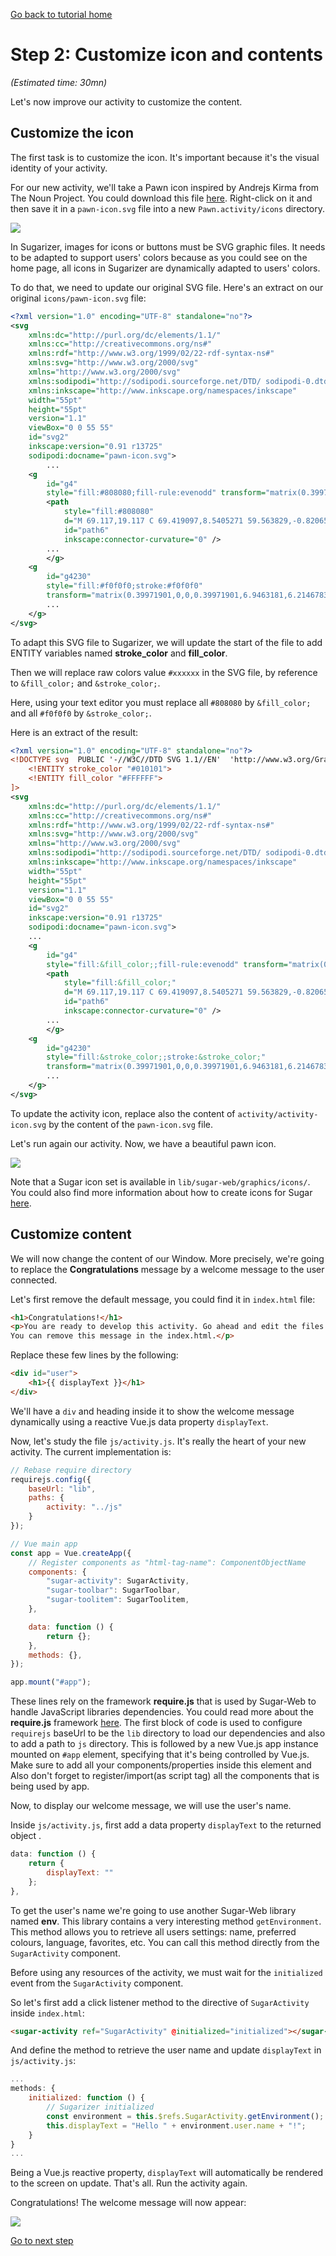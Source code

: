[Go back to tutorial home](tutorial.md)

# Step 2: Customize icon and contents
*(Estimated time: 30mn)*

Let's now improve our activity to customize the content.

## Customize the icon

The first task is to customize the icon. It's important because it's the visual identity of your activity.

For our new activity, we'll take a Pawn icon inspired by Andrejs Kirma from The Noun Project. You could download this file [here](../../images/pawn-icon.svg). Right-click on it and then save it in a `pawn-icon.svg` file into a new `Pawn.activity/icons` directory.

![](../../images/tutorial_step2_1.png)

In Sugarizer, images for icons or buttons must be SVG graphic files. It needs to be adapted to support users' colors because as you could see on the home page, all icons in Sugarizer are dynamically adapted to users' colors.

To do that, we need to update our original SVG file.
Here's an extract on our original `icons/pawn-icon.svg` file:
```xml
<?xml version="1.0" encoding="UTF-8" standalone="no"?>
<svg
	xmlns:dc="http://purl.org/dc/elements/1.1/"
	xmlns:cc="http://creativecommons.org/ns#"
	xmlns:rdf="http://www.w3.org/1999/02/22-rdf-syntax-ns#"
	xmlns:svg="http://www.w3.org/2000/svg"
	xmlns="http://www.w3.org/2000/svg"
	xmlns:sodipodi="http://sodipodi.sourceforge.net/DTD/ sodipodi-0.dtd"
	xmlns:inkscape="http://www.inkscape.org/namespaces/inkscape"
	width="55pt"
	height="55pt"
	version="1.1"
	viewBox="0 0 55 55"
	id="svg2"
	inkscape:version="0.91 r13725"
	sodipodi:docname="pawn-icon.svg">
		...
	<g
		id="g4"
		style="fill:#808080;fill-rule:evenodd" transform="matrix(0.39971901,0,0,0.39971901,6.4164118,6.3421946)">
		<path
			style="fill:#808080"
			d="M 69.117,19.117 C 69.419097,8.5405271 59.563829,-0.82065091 49.016209,0.02487387 38.442487,0.26964532 29.602814,10.583179 30.981695,21.071762 31.767586,31.615772 42.507095,39.916726 52.911417,38.013738 62.017401,36.775538 69.289121,28.312864 69.117,19.117 Z m -32.352,0 C 36.487927,11.039319 44.80784,4.2563204 52.665901,6.151898 60.600506,7.5124622 65.573683,16.956696 62.192903,24.268128 59.309957,31.766263 49.109454,34.806773 42.600068,30.090646 38.995267,27.691276 36.726564,23.451719 36.765,19.117 Z"
			id="path6"
			inkscape:connector-curvature="0" />
		...
		</g>
	<g
		id="g4230"
		style="fill:#f0f0f0;stroke:#f0f0f0"
		transform="matrix(0.39971901,0,0,0.39971901,6.9463181,6.2146783)">
		...
	</g>
</svg>
```
To adapt this SVG file to Sugarizer, we will update the start of the file to add ENTITY variables named **stroke_color** and **fill_color**.

Then we will replace raw colors value `#xxxxxx` in the SVG file, by reference to `&fill_color;` and `&stroke_color;`.

Here, using your text editor you must replace all `#808080` by `&fill_color;` and all `#f0f0f0` by `&stroke_color;`.

Here is an extract of the result:
```xml
<?xml version="1.0" encoding="UTF-8" standalone="no"?>
<!DOCTYPE svg  PUBLIC '-//W3C//DTD SVG 1.1//EN'  'http://www.w3.org/Graphics/SVG/1.1/DTD/svg11.dtd' [
	<!ENTITY stroke_color "#010101">
	<!ENTITY fill_color "#FFFFFF">
]>
<svg
	xmlns:dc="http://purl.org/dc/elements/1.1/"
	xmlns:cc="http://creativecommons.org/ns#"
	xmlns:rdf="http://www.w3.org/1999/02/22-rdf-syntax-ns#"
	xmlns:svg="http://www.w3.org/2000/svg"
	xmlns="http://www.w3.org/2000/svg"
	xmlns:sodipodi="http://sodipodi.sourceforge.net/DTD/ sodipodi-0.dtd"
	xmlns:inkscape="http://www.inkscape.org/namespaces/inkscape"
	width="55pt"
	height="55pt"
	version="1.1"
	viewBox="0 0 55 55"
	id="svg2"
	inkscape:version="0.91 r13725"
	sodipodi:docname="pawn-icon.svg">
	...
	<g
		id="g4"
		style="fill:&fill_color;;fill-rule:evenodd" transform="matrix(0.39971901,0,0,0.39971901,6.4164118,6.3421946)">
		<path
			style="fill:&fill_color;"
			d="M 69.117,19.117 C 69.419097,8.5405271 59.563829,-0.82065091 49.016209,0.02487387 38.442487,0.26964532 29.602814,10.583179 30.981695,21.071762 31.767586,31.615772 42.507095,39.916726 52.911417,38.013738 62.017401,36.775538 69.289121,28.312864 69.117,19.117 Z m -32.352,0 C 36.487927,11.039319 44.80784,4.2563204 52.665901,6.151898 60.600506,7.5124622 65.573683,16.956696 62.192903,24.268128 59.309957,31.766263 49.109454,34.806773 42.600068,30.090646 38.995267,27.691276 36.726564,23.451719 36.765,19.117 Z"
			id="path6"
			inkscape:connector-curvature="0" />
		...
		</g>
	<g
		id="g4230"
		style="fill:&stroke_color;;stroke:&stroke_color;"
		transform="matrix(0.39971901,0,0,0.39971901,6.9463181,6.2146783)">
		...
	</g>
</svg>
```
To update the activity icon, replace also the content of `activity/activity-icon.svg` by the content of the `pawn-icon.svg` file.

Let's run again our activity. Now, we have a beautiful pawn icon.

![](../../images/tutorial_step2_2.png)


Note that a Sugar icon set is available in `lib/sugar-web/graphics/icons/`. You could also find more information about how to create icons for Sugar [here](https://wiki.sugarlabs.org/go/Development_Team/Almanac/Making_Icons).


## Customize content

We will now change the content of our Window. More precisely, we're going to replace the **Congratulations** message by a welcome message to the user connected.

Let's first remove the default message, you could find it in `index.html` file:
```html
<h1>Congratulations!</h1>
<p>You are ready to develop this activity. Go ahead and edit the files.<br />
You can remove this message in the index.html.</p>
```
Replace these few lines by the following:
```html
<div id="user">
	<h1>{{ displayText }}</h1>
</div>
```
We'll have a `div` and heading inside it to show the welcome message dynamically using a reactive Vue.js data property `displayText`.

Now, let's study the file `js/activity.js`. It's really the heart of your new activity. The current implementation is:
```js
// Rebase require directory
requirejs.config({
	baseUrl: "lib",
	paths: {
		activity: "../js"
	}
});

// Vue main app
const app = Vue.createApp({
	// Register components as "html-tag-name": ComponentObjectName
	components: {
		"sugar-activity": SugarActivity,
		"sugar-toolbar": SugarToolbar,
		"sugar-toolitem": SugarToolitem,
	},

	data: function () {
		return {};
	},
	methods: {},
});

app.mount("#app");
```
These lines rely on the framework **require.js** that is used by Sugar-Web to handle JavaScript libraries dependencies. You could read more about the **require.js** framework [here](http://www.requirejs.org/). The first block of code is used to configure `requirejs` baseUrl to be the `lib` directory to load our dependencies and also to add a path to `js` directory. This is followed by a new Vue.js app instance mounted on `#app` element, specifying that it's being controlled by Vue.js. Make sure to add all your components/properties inside this element and Also don't forget to register/import(as script tag) all the components that is being used by app.

Now, to display our welcome message, we will use the user's name.

Inside `js/activity.js`, first add a data property `displayText` to the returned object .
```js
data: function () {
	return {
		displayText: ""
	};
},
```

To get the user's name we're going to use another Sugar-Web library named **env**. This library contains a very interesting method `getEnvironment`. This method allows you to retrieve all users settings: name, preferred colours, language, favorites, etc.
You can call this method directly from the `SugarActivity` component. 

Before using any resources of the activity, we must wait for the `initialized` event from the `SugarActivity` component.

So let's first add a click listener method to the directive of `SugarActivity` inside `index.html`:
```html
<sugar-activity ref="SugarActivity" @initialized="initialized"></sugar-activity>
```

And define the method to retrieve the user name and update `displayText` in `js/activity.js`:
```js
...
methods: {
	initialized: function () {
		// Sugarizer initialized
		const environment = this.$refs.SugarActivity.getEnvironment();
		this.displayText = "Hello " + environment.user.name + "!";	
	}
}
...
```
Being a Vue.js reactive property, `displayText` will automatically be rendered to the screen on update. That's all. Run the activity again.

Congratulations! The welcome message will now appear:


![](../../images/tutorial_step2_4.png)

[Go to next step](step3.md)
